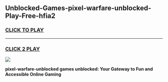 
## Unblocked-Games-pixel-warfare-unblocked-Play-Free-hfia2
<h3>
<a href="https://premium76.site?title=pixel-warfare-unblocked&ref=10A">CLICK TO PLAY</a></h3>
<hr>

<h3>
<a href="https://premium76.site?title=pixel-warfare-unblocked&ref=10A">CLICK 2 PLAY</a>
  
</h3>

<a href="https://premium76.site?title=pixel-warfare-unblocked&ref=10A"><img src="https://clearcache.store/games.png"></a>


**pixel-warfare-unblocked games unblocked: Your Gateway to Fun and Accessible Online Gaming**
